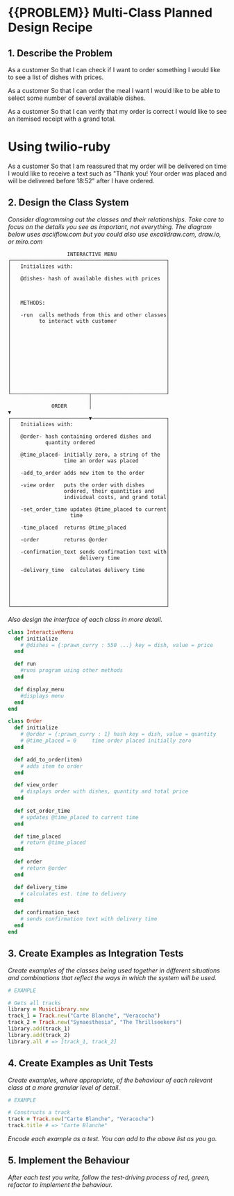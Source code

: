 # {{PROBLEM}} Multi-Class Planned Design Recipe

## 1. Describe the Problem
As a customer
So that I can check if I want to order something
I would like to see a list of dishes with prices.

As a customer
So that I can order the meal I want
I would like to be able to select some number of several available dishes.

As a customer
So that I can verify that my order is correct
I would like to see an itemised receipt with a grand total.

# Using twilio-ruby

As a customer
So that I am reassured that my order will be delivered on time
I would like to receive a text such as "Thank you! Your order was placed and will be delivered before 18:52" after I have ordered.

## 2. Design the Class System

_Consider diagramming out the classes and their relationships. Take care to
focus on the details you see as important, not everything. The diagram below
uses asciiflow.com but you could also use excalidraw.com, draw.io, or miro.com_

```
                   INTERACTIVE MENU
┌──────────────────────────────────────────────────┐
│   Initializes with:                              │
│                                                  │
│   @dishes- hash of available dishes with prices  │
│                                                  │
│                                                  │
│                                                  │
│   METHODS:                                       │
│                                                  │
│   -run  calls methods from this and other classes│
│         to interact with customer                │
│                                                  │
│                                                  │
│                                                  │
│                                                  │
│                                                  │
│                                                  │
│                                                  │
│                                                  │
│                                                  │
│                                                  │
│                                                  │
└─────────────────────────┬────────────────────────┘
                          │
              ORDER       │                                              ▼
┌─────────────────────────▼────────────────────────┐
│   Initializes with:                              │
│                                                  │
│   @order- hash containing ordered dishes and     │
│           quantity ordered                       │
│                                                  │
│   @time_placed- initially zero, a string of the  │
│                 time an order was placed         │
│                                                  │
│   -add_to_order adds new item to the order       │
│                                                  │
│   -view order   puts the order with dishes       │
│                 ordered, their quantities and    │
│                 individual costs, and grand total│
│                                                  │
│   -set_order_time updates @time_placed to current│
│                   time                           │
│                                                  │
│   -time_placed  returns @time_placed             │
│                                                  │
│   -order        returns @order                   │
│                                                  │
│   -confirmation_text sends confirmation text with│
│                      delivery time               │
│                                                  │
│   -delivery_time  calculates delivery time       │
│                                                  │
│                                                  │
│                                                  │
│                                                  │
│                                                  │
└──────────────────────────────────────────────────┘
```

_Also design the interface of each class in more detail._

```ruby
class InteractiveMenu
  def initialize
    # @dishes = {:prawn_curry : 550 ...} key = dish, value = price
  end

  def run
    #runs program using other methods
  end

  def display_menu
    #displays menu
  end
end

class Order
  def initialize
    # @order = {:prawn_curry : 1} hash key = dish, value = quantity
    # @time_placed = 0     time order placed initially zero
  end

  def add_to_order(item)
    # adds item to order
  end

  def view_order 
    # displays order with dishes, quantity and total price
  end
  
  def set_order_time
    # updates @time_placed to current time
  end

  def time_placed
    # return @time_placed
  end

  def order
    # return @order
  end

  def delivery_time
    # calculates est. time to delivery
  end

  def confirmation_text
    # sends confirmation text with delivery time
  end
end
```

## 3. Create Examples as Integration Tests

_Create examples of the classes being used together in different situations and
combinations that reflect the ways in which the system will be used._

```ruby
# EXAMPLE

# Gets all tracks
library = MusicLibrary.new
track_1 = Track.new("Carte Blanche", "Veracocha")
track_2 = Track.new("Synaesthesia", "The Thrillseekers")
library.add(track_1)
library.add(track_2)
library.all # => [track_1, track_2]
```

## 4. Create Examples as Unit Tests

_Create examples, where appropriate, of the behaviour of each relevant class at
a more granular level of detail._

```ruby
# EXAMPLE

# Constructs a track
track = Track.new("Carte Blanche", "Veracocha")
track.title # => "Carte Blanche"
```

_Encode each example as a test. You can add to the above list as you go._

## 5. Implement the Behaviour

_After each test you write, follow the test-driving process of red, green,
refactor to implement the behaviour._
